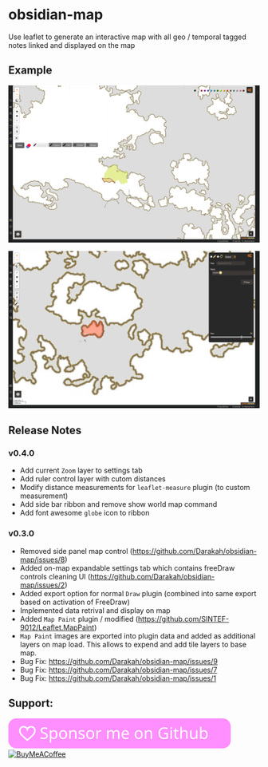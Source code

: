 # obsidian-map

Use leaflet to generate an interactive map with all geo / temporal tagged notes linked and displayed on the map 

## Example

![example_4](https://raw.githubusercontent.com/Darakah/obsidian-map/main/images/Example_4.png)

![example_5](https://raw.githubusercontent.com/Darakah/obsidian-map/main/images/Example_5.png)

## Release Notes

### v0.4.0
- Add current `Zoom` layer to settings tab
- Add ruler control layer with cutom distances 
- Modify distance measurements for `leaflet-measure` plugin (to custom measurement)
- Add side bar ribbon and remove show world map command
- Add font awesome `globe` icon to ribbon

### v0.3.0
- Removed side panel map control (https://github.com/Darakah/obsidian-map/issues/8)
- Added on-map expandable settings tab which contains freeDraw controls cleaning UI (https://github.com/Darakah/obsidian-map/issues/2)
- Added export option for normal `Draw` plugin (combined into same export based on activation of FreeDraw)
- Implemented data retrival and display on map 
- Added `Map Paint` plugin / modified (https://github.com/SINTEF-9012/Leaflet.MapPaint)
- `Map Paint` images are exported into plugin data and added as additional layers on map load. This allows to expend and add tile layers to base map.
- Bug Fix: https://github.com/Darakah/obsidian-map/issues/9
- Bug Fix: https://github.com/Darakah/obsidian-map/issues/7
- Bug Fix: https://github.com/Darakah/obsidian-map/issues/1

## Support:
[![Github Sponsorship](https://raw.githubusercontent.com/Darakah/Darakah/e0fe245eaef23cb4a5f19fe9a09a9df0c0cdc8e1/icons/github_sponsor_btn.svg)](https://github.com/sponsors/Darakah) [<img src="https://cdn.buymeacoffee.com/buttons/v2/default-yellow.png" alt="BuyMeACoffee" width="100">](https://www.buymeacoffee.com/darakah)
